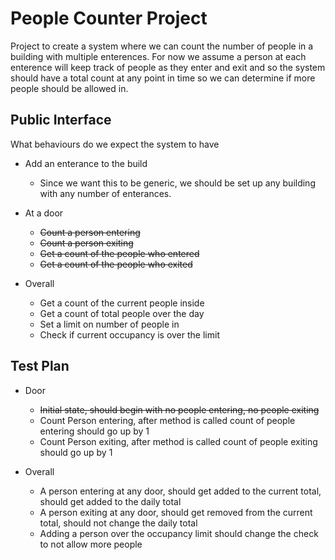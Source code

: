 # People Counter Project

Project to create a system where we can count the number of people in a building with multiple enterences. For now we assume a person at each enterence will keep track of people as they enter and exit and so the system should have a total count at any point in time so we can determine if more people should be allowed in.

## Public Interface

What behaviours do we expect the system to have

* Add an enterance to the build 
   * Since we want this to be generic, we should be set up any building with any number of enterances.
   
* At a door
   * ~~Count a person entering~~
   * ~~Count a person exiting~~
   * ~~Get a count of the people who entered~~
   * ~~Get a count of the people who exited~~
   
* Overall
   * Get a count of the current people inside
   * Get a count of total people over the day
   * Set a limit on number of people in
   * Check if current occupancy is over the limit

## Test Plan

* Door
   * ~~Initial state, should begin with no people entering, no people exiting~~
   * Count Person entering, after method is called count of people entering should go up by 1
   * Count Person exiting, after method is called count of people exiting should go up by 1
   
* Overall
   * A person entering at any door, should get added to the current total, should get added to the daily total
   * A person exiting at any door, should get removed from the current total, should not change the daily total
   * Adding a person over the occupancy limit should change the check to not allow more people
